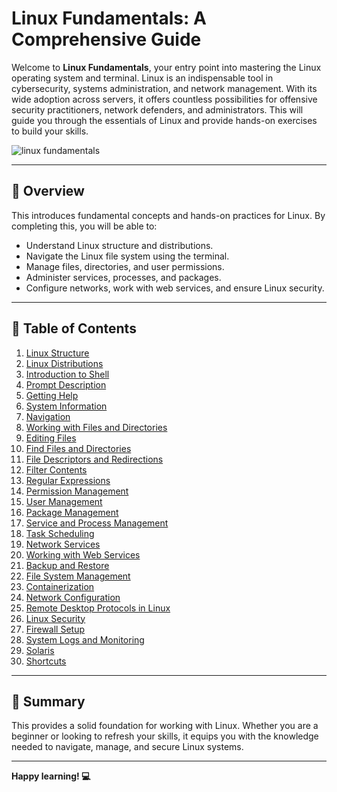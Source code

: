 # Linux Fundamentals: A Comprehensive Guide
Welcome to **Linux Fundamentals**, your entry point into mastering the Linux operating system and terminal. Linux is an indispensable tool in cybersecurity, systems administration, and network management. With its wide adoption across servers, it offers countless possibilities for offensive security practitioners, network defenders, and administrators. This will guide you through the essentials of Linux and provide hands-on exercises to build your skills.

![linux fundamentals](https://miro.medium.com/v2/resize:fit:740/0*ZLy2CvClAS4SBp86.jpg)

---

## 🌟 **Overview**
This introduces fundamental concepts and hands-on practices for Linux. By completing this, you will be able to:  
- Understand Linux structure and distributions.  
- Navigate the Linux file system using the terminal.  
- Manage files, directories, and user permissions.  
- Administer services, processes, and packages.  
- Configure networks, work with web services, and ensure Linux security.  

---

## 📖 **Table of Contents**
1. [Linux Structure](https://github.com/Deeptig9138/Linux-Fundamentals/tree/main/1.%20Linux%20Structure)  
2. [Linux Distributions](https://github.com/Deeptig9138/Linux-Fundamentals/tree/main/2.%20Linux%20Distributions)  
3. [Introduction to Shell](https://github.com/Deeptig9138/Linux-Fundamentals/tree/main/3.%20Introduction%20to%20Shell)  
4. [Prompt Description](https://github.com/Deeptig9138/Linux-Fundamentals/tree/main/4.%20Prompt%20Description)  
5. [Getting Help](#getting-help)  
6. [System Information](#system-information)  
7. [Navigation](#navigation)  
8. [Working with Files and Directories](#working-with-files-and-directories)  
9. [Editing Files](#editing-files)  
10. [Find Files and Directories](#find-files-and-directories)  
11. [File Descriptors and Redirections](#file-descriptors-and-redirections)  
12. [Filter Contents](#filter-contents)  
13. [Regular Expressions](#regular-expressions)  
14. [Permission Management](#permission-management)  
15. [User Management](#user-management)  
16. [Package Management](#package-management)  
17. [Service and Process Management](#service-and-process-management)  
18. [Task Scheduling](#task-scheduling)  
19. [Network Services](#network-services)  
20. [Working with Web Services](#working-with-web-services)  
21. [Backup and Restore](#backup-and-restore)  
22. [File System Management](#file-system-management)  
23. [Containerization](#containerization)  
24. [Network Configuration](#network-configuration)  
25. [Remote Desktop Protocols in Linux](#remote-desktop-protocols-in-linux)  
26. [Linux Security](#linux-security)  
27. [Firewall Setup](#firewall-setup)  
28. [System Logs and Monitoring](#system-logs-and-monitoring)  
29. [Solaris](#solaris)  
30. [Shortcuts](#shortcuts)  

---

## 📝 **Summary**

This provides a solid foundation for working with Linux. Whether you are a beginner or looking to refresh your skills, it equips you with the knowledge needed to navigate, manage, and secure Linux systems. 

---

**Happy learning! 💻**
